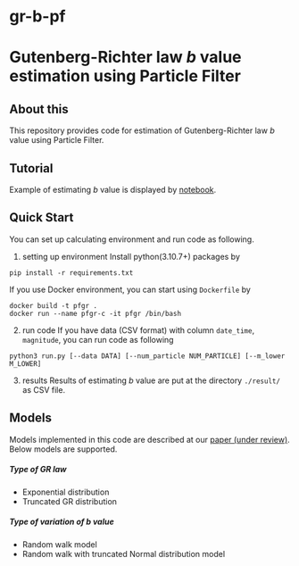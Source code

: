 # gr-b-pf
# Gutenberg-Richter law $b$ value estimation using Particle Filter

## About this
This repository provides code for estimation of Gutenberg-Richter law $b$ value using Particle Filter. 

## Tutorial
Example of estimating $b$ value is displayed by [notebook](https://github.com/D-I-29/gr-b-pf/blob/main/notebook/notebook_demo.ipynb).

## Quick Start
You can set up calculating environment and run code as following.
1. setting up environment
Install python(3.10.7+) packages by
```
pip install -r requirements.txt
```

If you use Docker environment, you can start using `Dockerfile` by
```
docker build -t pfgr .
docker run --name pfgr-c -it pfgr /bin/bash
```

2. run code
If you have data (CSV format) with column `date_time`, `magnitude`, you can run code as following
```
python3 run.py [--data DATA] [--num_particle NUM_PARTICLE] [--m_lower M_LOWER]
```

3. results
Results of estimating $b$ value are put at the directory `./result/` as CSV file.

## Models
Models implemented in this code are described at our [paper (under review)](X). Below models are supported.

##### Type of GR law
- Exponential distribution
- Truncated GR distribution
##### Type of variation of $b$ value
- Random walk model
- Random walk with truncated Normal distribution model
